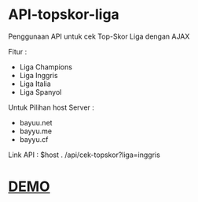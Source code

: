 # API-topskor-liga

Penggunaan API untuk cek Top-Skor Liga dengan AJAX

Fitur :

<ul>
<li>Liga Champions</li>
<li>Liga Inggris</li>
<li>Liga Italia</li>
<li>Liga Spanyol</li>
</ul>

Untuk Pilihan host Server :
- bayuu.net
- bayyu.me
- bayyu.cf

Link API :
$host . /api/cek-topskor?liga=inggris

<h1><a href="http://bayyu.me/widget/widget-top-skor.php" target="_blank">DEMO</a></h1>
